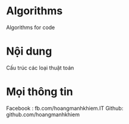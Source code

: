# Algorithms
Algorithms for code
# Nội dung
Cấu trúc các loại thuật toán
# Mọi thông tin
Facebook : fb.com/hoangmanhkhiem.IT
Github: github.com/hoangmanhkhiem

